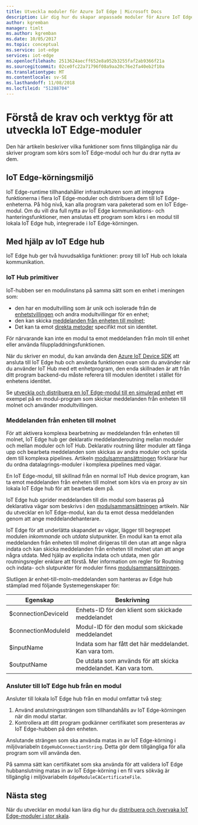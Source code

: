 ```yaml
---
title: Utveckla moduler för Azure IoT Edge | Microsoft Docs
description: Lär dig hur du skapar anpassade moduler för Azure IoT Edge
author: kgremban
manager: timlt
ms.author: kgremban
ms.date: 10/05/2017
ms.topic: conceptual
ms.service: iot-edge
services: iot-edge
ms.openlocfilehash: 2513624aecff652e8a952b3255faf2ab9366f21a
ms.sourcegitcommit: 02ce0fc22a71796f08a9aa20c76e2fa40eb2f10a
ms.translationtype: MT
ms.contentlocale: sv-SE
ms.lasthandoff: 11/08/2018
ms.locfileid: "51288704"
---
```

# <a name="understand-the-requirements-and-tools-for-developing-iot-edge-modules"></a>Förstå de krav och verktyg för att utveckla IoT Edge-moduler

Den här artikeln beskriver vilka funktioner som finns tillgängliga när du skriver program som körs som IoT Edge-modul och hur du drar nytta av dem.

## <a name="iot-edge-runtime-environment"></a>IoT Edge-körningsmiljö
IoT Edge-runtime tillhandahåller infrastrukturen som att integrera funktionerna i flera IoT Edge-moduler och distribuera dem till IoT Edge-enheterna.  På hög nivå, kan alla program vara paketerad som en IoT Edge-modul. Om du vill dra full nytta av IoT Edge kommunikations- och hanteringsfunktioner, men anslutas ett program som körs i en modul till lokala IoT Edge hub, integrerade i IoT Edge-körningen.

## <a name="using-the-iot-edge-hub"></a>Med hjälp av IoT Edge hub
IoT Edge hub ger två huvudsakliga funktioner: proxy till IoT Hub och lokala kommunikation.

### <a name="iot-hub-primitives"></a>IoT Hub primitiver
IoT-hubben ser en modulinstans på samma sätt som en enhet i meningen som:

* den har en modultvilling som är unik och isolerade från de [enhetstvillingen](../iot-hub/iot-hub-devguide-device-twins.md) och andra modultvillingar för en enhet;
* den kan skicka [meddelanden från enheten till molnet](../iot-hub/iot-hub-devguide-messaging.md);
* Det kan ta emot [direkta metoder](../iot-hub/iot-hub-devguide-direct-methods.md) specifikt mot sin identitet.

För närvarande kan inte en modul ta emot meddelanden från moln till enhet eller använda filuppladdningsfunktionen.

När du skriver en modul, du kan använda den [Azure IoT Device SDK](../iot-hub/iot-hub-devguide-sdks.md) att ansluta till IoT Edge hub och använda funktionen ovan som du använder när du använder IoT Hub med ett enhetprogram, den enda skillnaden är att från ditt program backend-du måste referera till modulen identitet i stället för enhetens identitet.

Se [utveckla och distribuera en IoT Edge-modul till en simulerad enhet](tutorial-csharp-module.md) ett exempel på en modul-program som skickar meddelanden från enheten till molnet och använder modultvillingen.

### <a name="device-to-cloud-messages"></a>Meddelanden från enheten till molnet
För att aktivera komplexa bearbetning av meddelanden från enheten till molnet, IoT Edge hub ger deklarativ meddelanderoutning mellan moduler och mellan moduler och IoT Hub. Deklarativ routning låter moduler att fånga upp och bearbeta meddelanden som skickas av andra moduler och sprida dem till komplexa pipelines. Artikeln [modulsammansättningen](module-composition.md) förklarar hur du ordna datalagrings-moduler i komplexa pipelines med vägar.

En IoT Edge-modul, till skillnad från en normal IoT Hub device program, kan ta emot meddelanden från enheten till molnet som körs via en proxy av sin lokala IoT Edge hub för att bearbeta dem på.

IoT Edge hub sprider meddelanden till din modul som baseras på deklarativa vägar som beskrivs i den [modulsammansättningen](module-composition.md) artikeln. När du utvecklar en IoT Edge-modul, kan du ta emot dessa meddelanden genom att ange meddelandehanterare.

IoT Edge för att underlätta skapandet av vägar, lägger till begreppet modulen *inkommande* och *utdata* slutpunkter. En modul kan ta emot alla meddelanden från enheten till molnet dirigeras till den utan att ange några indata och kan skicka meddelanden från enheten till molnet utan att ange några utdata.
Med hjälp av explicita indata och utdata, men gör routningsregler enklare att förstå. Mer information om regler för Routning och indata- och slutpunkter för moduler finns [modulsammansättningen](module-composition.md).

Slutligen är enhet-till-moln-meddelanden som hanteras av Edge hub stämplad med följande Systemegenskaper för:

| Egenskap  | Beskrivning |
| -------- | ----------- |
| $connectionDeviceId | Enhets-ID för den klient som skickade meddelandet |
| $connectionModuleId | Modul-ID för den modul som skickade meddelandet |
| $inputName | Indata som har fått det här meddelandet. Kan vara tom. |
| $outputName | De utdata som används för att skicka meddelandet. Kan vara tom. |

### <a name="connecting-to-iot-edge-hub-from-a-module"></a>Ansluter till IoT Edge hub från en modul
Ansluter till lokala IoT Edge hub från en modul omfattar två steg: 
1. Använd anslutningssträngen som tillhandahålls av IoT Edge-körningen när din modul startar.
2. Kontrollera att ditt program godkänner certifikatet som presenteras av IoT Edge-hubben på den enheten.

Anslutande strängen som ska använda matas in av IoT Edge-körning i miljövariabeln `EdgeHubConnectionString`. Detta gör dem tillgängliga för alla program som vill använda den.

På samma sätt kan certifikatet som ska använda för att validera IoT Edge hubbanslutning matas in av IoT Edge-körning i en fil vars sökväg är tillgänglig i miljövariabeln `EdgeModuleCACertificateFile`.

## <a name="next-steps"></a>Nästa steg

När du utvecklar en modul kan lära dig hur du [distribuera och övervaka IoT Edge-moduler i stor skala](how-to-deploy-monitor.md).

